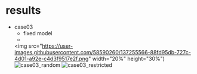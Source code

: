 # results

- case03
  - fixed model
  - 
  <img src="https://user-images.githubusercontent.com/58590260/137255566-88fd95db-727c-4d01-a92e-c4d3f9517e2f.png"  width="20%" height="30%")
![case03_random](https://user-images.githubusercontent.com/58590260/137255576-458377f4-cec6-4a1b-a772-61e1e627b048.png)
![case03_restricted](https://user-images.githubusercontent.com/58590260/137255591-a75a8d38-3454-4781-92a9-8c1eb385a1f7.png)

